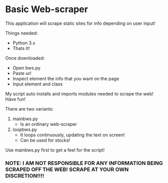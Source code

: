 # Basic Web-scraper

This application will scrape static sites for info depending on user input!

Things needed:
- Python 3.x
- Thats it!

Once downloaded:
- Open bws.py
- Paste url
- Inspect element the info that you want on the page
- Input element and class

My script auto installs and imports modules needed to scrape the web!
Have fun!

There are two variants:
1. mainbws.py
	- Is an ordinary web-scraper
2. loopbws.py
	- It loops continuously, updating the text on screen!
	- Can be used for stocks!

Use mainbws.py first to get a feel for the script!

### NOTE: I AM NOT RESPONSIBLE FOR ANY INFORMATION BEING SCRAPED OFF THE WEB! SCRAPE AT YOUR OWN DISCRETION!!!!
